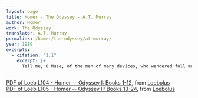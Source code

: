```yaml
---
layout: page
title: Homer - The Odyssey - A.T. Murray
author: Homer
work: The Odyssey
translator: A.T. Murray
permalink: /homer/the-odyssey/at-murray/
year: 1919
excerpts:
  - citation: "1.1"
    excerpt: |+
      Tell me, O Muse, of the man of many devices, who wandered full many ways after he had sacked the sacred citadel of Troy. Many were the men whose cities he saw and whose mind he learned, aye, and many the woes he suffered in his heart upon the sea, seeking to win his own life and the return of his comrades. Yet even so he saved not his comrades, though he desired it sore, for through their own blind folly they perished—fools, who devoured the kine of Helios Hyperion; but he took from them the day of their returning. Of these things, goddess, daughter of Zeus, beginning where thou wilt, tell thou even unto us.
---
```

<a href="https://ryanfb.github.io/loebolus-data/L104.pdf" target="_blank">PDF of Loeb L104 - Homer -- Odyssey I: Books 1-12</a>, from <a href="https://ryanfb.github.io/loebolus/" target="_blank">Loebolus</a><br/>
<a href="https://ryanfb.github.io/loebolus-data/L105.pdf" target="_blank">PDF of Loeb L105 - Homer -- Odyssey II: Books 13-24</a>, from <a href="https://ryanfb.github.io/loebolus/" target="_blank">Loebolus</a><br/>
